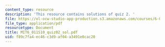 ```yaml
---
content_type: resource
description: 'This resource contains solutions of quiz 2. '
file: https://ol-ocw-studio-app-production.s3.amazonaws.com/courses/6-011-introduction-to-communication-control-and-signal-processing-spring-2010/f89c7fa4ec46c3d9af04a3491e0cac20_MIT6_011S10_quiz02_sol.pdf
file_type: application/pdf
resourcetype: Document
title: MIT6_011S10_quiz02_sol.pdf
uid: f89c7fa4-ec46-c3d9-af04-a3491e0cac20
---
```

